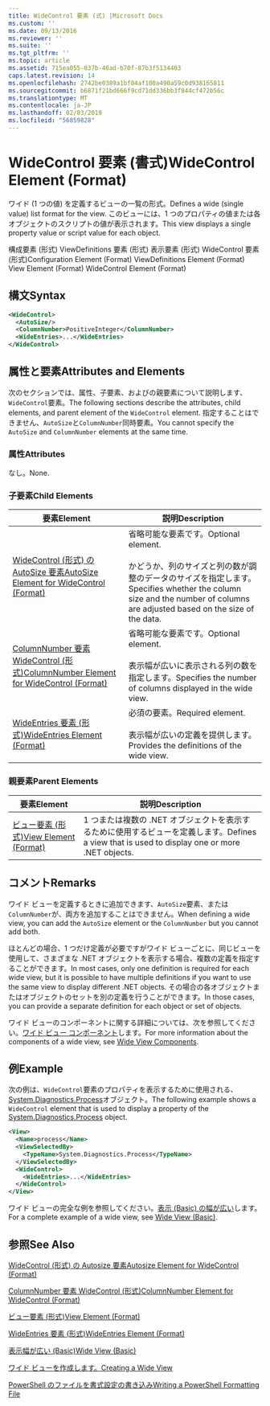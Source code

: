 ```yaml
---
title: WideControl 要素 (式) |Microsoft Docs
ms.custom: ''
ms.date: 09/13/2016
ms.reviewer: ''
ms.suite: ''
ms.tgt_pltfrm: ''
ms.topic: article
ms.assetid: 715ea055-037b-46ad-b70f-87b3f5134403
caps.latest.revision: 14
ms.openlocfilehash: 2742be0389a1bf04af100a490a59c0d938165811
ms.sourcegitcommit: b6871f21bd666f9cd71dd336bb3f844cf472b56c
ms.translationtype: MT
ms.contentlocale: ja-JP
ms.lasthandoff: 02/03/2019
ms.locfileid: "56859828"
---
```

# <a name="widecontrol-element-format"></a><span data-ttu-id="76d84-102">WideControl 要素 (書式)</span><span class="sxs-lookup"><span data-stu-id="76d84-102">WideControl Element (Format)</span></span>

<span data-ttu-id="76d84-103">ワイド (1 つの値) を定義するビューの一覧の形式。</span><span class="sxs-lookup"><span data-stu-id="76d84-103">Defines a wide (single value) list format for the view.</span></span> <span data-ttu-id="76d84-104">このビューには、1 つのプロパティの値または各オブジェクトのスクリプトの値が表示されます。</span><span class="sxs-lookup"><span data-stu-id="76d84-104">This view displays a single property value or script value for each object.</span></span>

<span data-ttu-id="76d84-105">構成要素 (形式) ViewDefinitions 要素 (形式) 表示要素 (形式) WideControl 要素 (形式)</span><span class="sxs-lookup"><span data-stu-id="76d84-105">Configuration Element (Format) ViewDefinitions Element (Format) View Element (Format) WideControl Element (Format)</span></span>

## <a name="syntax"></a><span data-ttu-id="76d84-106">構文</span><span class="sxs-lookup"><span data-stu-id="76d84-106">Syntax</span></span>

```xml
<WideControl>
  <AutoSize/>
  <ColumnNumber>PositiveInteger</ColumnNumber>
  <WideEntries>...</WideEntries>
</WideControl>
```

## <a name="attributes-and-elements"></a><span data-ttu-id="76d84-107">属性と要素</span><span class="sxs-lookup"><span data-stu-id="76d84-107">Attributes and Elements</span></span>

<span data-ttu-id="76d84-108">次のセクションでは、属性、子要素、およびの親要素について説明します、`WideControl`要素。</span><span class="sxs-lookup"><span data-stu-id="76d84-108">The following sections describe the attributes, child elements, and parent element of the `WideControl` element.</span></span> <span data-ttu-id="76d84-109">指定することはできません、`AutoSize`と`ColumnNumber`同時要素。</span><span class="sxs-lookup"><span data-stu-id="76d84-109">You cannot specify the `AutoSize` and `ColumnNumber` elements at the same time.</span></span>

### <a name="attributes"></a><span data-ttu-id="76d84-110">属性</span><span class="sxs-lookup"><span data-stu-id="76d84-110">Attributes</span></span>

<span data-ttu-id="76d84-111">なし。</span><span class="sxs-lookup"><span data-stu-id="76d84-111">None.</span></span>

### <a name="child-elements"></a><span data-ttu-id="76d84-112">子要素</span><span class="sxs-lookup"><span data-stu-id="76d84-112">Child Elements</span></span>

|<span data-ttu-id="76d84-113">要素</span><span class="sxs-lookup"><span data-stu-id="76d84-113">Element</span></span>|<span data-ttu-id="76d84-114">説明</span><span class="sxs-lookup"><span data-stu-id="76d84-114">Description</span></span>|
|-------------|-----------------|
|[<span data-ttu-id="76d84-115">WideControl (形式) の AutoSize 要素</span><span class="sxs-lookup"><span data-stu-id="76d84-115">AutoSize Element for WideControl (Format)</span></span>](./autosize-element-for-widecontrol-format.md)|<span data-ttu-id="76d84-116">省略可能な要素です。</span><span class="sxs-lookup"><span data-stu-id="76d84-116">Optional element.</span></span><br /><br /> <span data-ttu-id="76d84-117">かどうか、列のサイズと列の数が調整のデータのサイズを指定します。</span><span class="sxs-lookup"><span data-stu-id="76d84-117">Specifies whether the column size and the number of columns are adjusted based on the size of the data.</span></span>|
|[<span data-ttu-id="76d84-118">ColumnNumber 要素 WideControl (形式)</span><span class="sxs-lookup"><span data-stu-id="76d84-118">ColumnNumber Element for WideControl (Format)</span></span>](./columnnumber-element-for-widecontrol-format.md)|<span data-ttu-id="76d84-119">省略可能な要素です。</span><span class="sxs-lookup"><span data-stu-id="76d84-119">Optional element.</span></span><br /><br /> <span data-ttu-id="76d84-120">表示幅が広いに表示される列の数を指定します。</span><span class="sxs-lookup"><span data-stu-id="76d84-120">Specifies the number of columns displayed in the wide view.</span></span>|
|[<span data-ttu-id="76d84-121">WideEntries 要素 (形式)</span><span class="sxs-lookup"><span data-stu-id="76d84-121">WideEntries Element (Format)</span></span>](./wideentries-element-for-widecontrol-format.md)|<span data-ttu-id="76d84-122">必須の要素。</span><span class="sxs-lookup"><span data-stu-id="76d84-122">Required element.</span></span><br /><br /> <span data-ttu-id="76d84-123">表示幅が広いの定義を提供します。</span><span class="sxs-lookup"><span data-stu-id="76d84-123">Provides the definitions of the wide view.</span></span>|

### <a name="parent-elements"></a><span data-ttu-id="76d84-124">親要素</span><span class="sxs-lookup"><span data-stu-id="76d84-124">Parent Elements</span></span>

|<span data-ttu-id="76d84-125">要素</span><span class="sxs-lookup"><span data-stu-id="76d84-125">Element</span></span>|<span data-ttu-id="76d84-126">説明</span><span class="sxs-lookup"><span data-stu-id="76d84-126">Description</span></span>|
|-------------|-----------------|
|[<span data-ttu-id="76d84-127">ビュー要素 (形式)</span><span class="sxs-lookup"><span data-stu-id="76d84-127">View Element (Format)</span></span>](./view-element-format.md)|<span data-ttu-id="76d84-128">1 つまたは複数の .NET オブジェクトを表示するために使用するビューを定義します。</span><span class="sxs-lookup"><span data-stu-id="76d84-128">Defines a view that is used to display one or more .NET objects.</span></span>|

## <a name="remarks"></a><span data-ttu-id="76d84-129">コメント</span><span class="sxs-lookup"><span data-stu-id="76d84-129">Remarks</span></span>

<span data-ttu-id="76d84-130">ワイド ビューを定義するときに追加できます、`AutoSize`要素、または`ColumnNumber`が、両方を追加することはできません。</span><span class="sxs-lookup"><span data-stu-id="76d84-130">When defining a wide view, you can add the `AutoSize` element or the `ColumnNumber` but you cannot add both.</span></span>

<span data-ttu-id="76d84-131">ほとんどの場合、1 つだけ定義が必要ですがワイド ビューごとに、同じビューを使用して、さまざまな .NET オブジェクトを表示する場合、複数の定義を指定することができます。</span><span class="sxs-lookup"><span data-stu-id="76d84-131">In most cases, only one definition is required for each wide view, but it is possible to have multiple definitions if you want to use the same view to display different .NET objects.</span></span> <span data-ttu-id="76d84-132">その場合の各オブジェクトまたはオブジェクトのセットを別の定義を行うことができます。</span><span class="sxs-lookup"><span data-stu-id="76d84-132">In those cases, you can provide a separate definition for each object or set of objects.</span></span>

<span data-ttu-id="76d84-133">ワイド ビューのコンポーネントに関する詳細については、次を参照してください。[ワイド ビュー コンポーネント](./creating-a-wide-view.md)します。</span><span class="sxs-lookup"><span data-stu-id="76d84-133">For more information about the components of a wide view, see [Wide View Components](./creating-a-wide-view.md).</span></span>

## <a name="example"></a><span data-ttu-id="76d84-134">例</span><span class="sxs-lookup"><span data-stu-id="76d84-134">Example</span></span>

<span data-ttu-id="76d84-135">次の例は、`WideControl`要素のプロパティを表示するために使用される、 [System.Diagnostics.Process](/dotnet/api/System.Diagnostics.Process)オブジェクト。</span><span class="sxs-lookup"><span data-stu-id="76d84-135">The following example shows a `WideControl` element that is used to display a property of the [System.Diagnostics.Process](/dotnet/api/System.Diagnostics.Process) object.</span></span>

```xml
<View>
  <Name>process</Name>
  <ViewSelectedBy>
    <TypeName>System.Diagnostics.Process</TypeName>
  </ViewSelectedBy>
  <WideControl>
    <WideEntries>...</WideEntries>
  </WideControl>
</View>
```

<span data-ttu-id="76d84-136">ワイド ビューの完全な例を参照してください。[表示 (Basic) の幅が広い](./wide-view-basic.md)します。</span><span class="sxs-lookup"><span data-stu-id="76d84-136">For a complete example of a wide view, see [Wide View (Basic)](./wide-view-basic.md).</span></span>

## <a name="see-also"></a><span data-ttu-id="76d84-137">参照</span><span class="sxs-lookup"><span data-stu-id="76d84-137">See Also</span></span>

[<span data-ttu-id="76d84-138">WideControl (形式) の Autosize 要素</span><span class="sxs-lookup"><span data-stu-id="76d84-138">Autosize Element for WideControl (Format)</span></span>](./autosize-element-for-widecontrol-format.md)

[<span data-ttu-id="76d84-139">ColumnNumber 要素 WideControl (形式)</span><span class="sxs-lookup"><span data-stu-id="76d84-139">ColumnNumber Element for WideControl (Format)</span></span>](./columnnumber-element-for-widecontrol-format.md)

[<span data-ttu-id="76d84-140">ビュー要素 (形式)</span><span class="sxs-lookup"><span data-stu-id="76d84-140">View Element (Format)</span></span>](./view-element-format.md)

[<span data-ttu-id="76d84-141">WideEntries 要素 (形式)</span><span class="sxs-lookup"><span data-stu-id="76d84-141">WideEntries Element (Format)</span></span>](./wideentries-element-for-widecontrol-format.md)

[<span data-ttu-id="76d84-142">表示幅が広い (Basic)</span><span class="sxs-lookup"><span data-stu-id="76d84-142">Wide View (Basic)</span></span>](./wide-view-basic.md)

[<span data-ttu-id="76d84-143">ワイド ビューを作成します。</span><span class="sxs-lookup"><span data-stu-id="76d84-143">Creating a Wide View</span></span>](./creating-a-wide-view.md)

[<span data-ttu-id="76d84-144">PowerShell のファイルを書式設定の書き込み</span><span class="sxs-lookup"><span data-stu-id="76d84-144">Writing a PowerShell Formatting File</span></span>](./writing-a-powershell-formatting-file.md)
